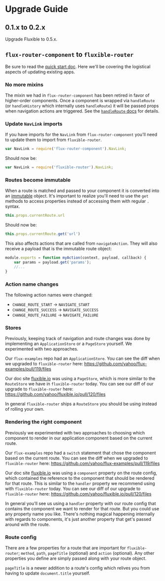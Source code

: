 # Upgrade Guide

## 0.1.x to 0.2.x

Upgrade Fluxible to 0.5.x.

## `flux-router-component` to `fluxible-router`

Be sure to read the [quick start doc](https://github.com/yahoo/fluxible-router/blob/master/docs/quick-start.md). Here we'll be covering the logistical aspects of updating existing apps.

### No more mixins

The mixin we had in `flux-router-component` has been retired in favor of higher-order components. Once a component is wrapped via `handleRoute` (or `handleHistory` which internally uses `handleRoute`) it will be passed props when navigation actions are triggered. See the [`handleRoute` docs](https://github.com/yahoo/fluxible-router/blob/master/docs/api/handleRoute.md) for details.

### Update `NavLink` imports

If you have imports for the `NavLink` from `flux-router-component` you'll need to update them to import from `fluxible-router`.

```js
var NavLink = require('flux-router-component').NavLink;
```

Should now be:

```js
var NavLink = require('fluxible-router').NavLink;
```

### Routes become immutable

When a route is matched and passed to your component it is converted into an [immutable](http://facebook.github.io/immutable-js/) object. It's important to realize you'll need to use the `get` methods to access properties instead of accessing them with regular `.` syntax.

```js
this.props.currentRoute.url
```

Should now be:

```js
this.props.currentRoute.get('url')
```

This also affects actions that are called from `navigateAction`. They will also receive a payload that is the immutable route object:

```js
module.exports = function myAction(context, payload, callback) {
    var params = payload.get('params');
    //...
}
```

### Action name changes

The following action names were changed:

- `CHANGE_ROUTE_START` -> `NAVIGATE_START`
- `CHANGE_ROUTE_SUCCESS` -> `NAVIGATE_SUCCESS`
- `CHANGE_ROUTE_FAILURE` -> `NAVIGATE_FAILURE`

### Stores

Previously, keeping track of navigation and route changes was done by implementing an `ApplicationStore` or a `PageStore` yourself. We experimented with two approaches.

Our `flux-examples` repo had an `ApplicationStore`. You can see the diff when we upgraded to `fluxible-router` here: https://github.com/yahoo/flux-examples/pull/119/files

Our doc site [fluxible.io](http://fluxible.io) was using a `PageStore`, which is more similar to the `RouteStore` we have in `fluxible-router` today. You can see our diff of our upgrade to `fluxible-router` here: https://github.com/yahoo/fluxible.io/pull/120/files

In general `fluxible-router` ships a `RouteStore` you should be using instead of rolling your own.


### Rendering the right component

Previously we experimented with two approaches to choosing which component to render in our application component based on the current route.

Our `flux-examples` repo had a `switch` statement that chose the component based on the current route. You can see the diff when we upgraded to `fluxible-router` here: https://github.com/yahoo/flux-examples/pull/119/files

Our doc site [fluxible.io](http://fluxible.io) was using a `component` property on the route config, which contained the reference to the component that should be rendered for that route. This is similar to the `handler` property we recommend using with `fluxible-router` today. You can see our diff of our upgrade to `fluxible-router` here: https://github.com/yahoo/fluxible.io/pull/120/files

In general you'll see us using a `handler` property with our route config that contains the component we want to render for that route. But you could use any property name you like. There's nothing magical happening internally with regards to components, it's just another property that get's passed around with the route.

### Route config

There are a few properties for a route that are important for `fluxible-router`; `method`, `path`, `pageTitle` (optional) and `action` (optional). Any other properties you define are simply passed along with your route object.

`pageTitle` is a newer addition to a route's config which relives you from having to update `document.title` yourself.
